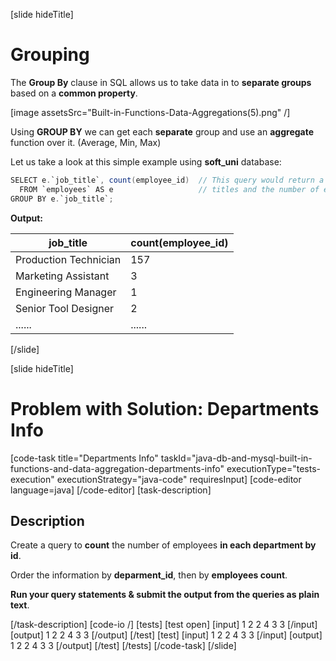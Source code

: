 [slide hideTitle]

# Grouping

The **Group By** clause in SQL allows us to take data in to **separate groups** based on a **common property**.

[image assetsSrc="Built-in-Functions-Data-Aggregations(5).png" /]

Using **GROUP BY** we can get each **separate** group and use an **aggregate** function over it. (Average, Min, Max)

Let us take a look at this simple example using **soft_uni** database:

``` java
SELECT e.`job_title`, count(employee_id)  // This query would return a list of position 
  FROM `employees` AS e                   // titles and the number of employees assigned to each one of them.
GROUP BY e.`job_title`;
```

**Output:**

| job_title | count(employee_id) |
| --- | --- |
| Production Technician | 157 |
| Marketing Assistant | 3 |
| Engineering Manager | 1 |
| Senior Tool Designer | 2 |
| ...... | ...... |

[/slide]

[slide hideTitle]

# Problem with Solution: Departments Info
[code-task title="Departments Info" taskId="java-db-and-mysql-built-in-functions-and-data-aggregation-departments-info" executionType="tests-execution" executionStrategy="java-code" requiresInput]
[code-editor language=java]
[/code-editor]
[task-description]

## Description

Create a query to **count** the number of employees **in each department by id**. 

Order the information by **deparment_id**, then by **employees count**. 

**Run your query statements & submit the output from the queries as plain text**.

[/task-description]
[code-io /]
[tests]
[test open]
[input]
1
2
2
4
3
3
[/input]
[output]
1
2
2
4
3
3
[/output]
[/test]
[test]
[input]
1
2
2
4
3
3
[/input]
[output]
1
2
2
4
3
3
[/output]
[/test]
[/tests]
[/code-task]
[/slide]
